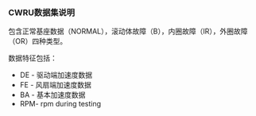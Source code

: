 ### CWRU数据集说明

包含正常基座数据（NORMAL），滚动体故障（B），内圈故障（IR），外圈故障（OR）四种类型。

数据特征包括：

- DE - 驱动端加速度数据
- FE - 风扇端加速度数据
- BA - 基本加速度数据
- RPM- rpm during testing
